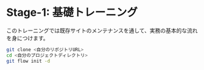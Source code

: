 # Stage-1: 基礎トレーニング

このトレーニングでは既存サイトのメンテナンスを通して、実務の基本的な流れを身につけます。



```bash
git clone <自分のリポジトリURL>
cd <自分のプロジェクトディレクトリ>
git flow init -d
```



